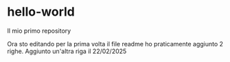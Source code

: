 # hello-world
Il mio primo repository

Ora sto editando per la prima volta il file readme
ho praticamente aggiunto 2 righe.
Aggiunto un'altra riga il 22/02/2025
